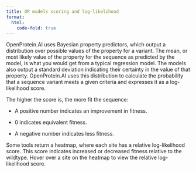 ```yaml
---
title: OP models scoring and log-likelihood
format:
  html:
    code-fold: true
---
```


OpenProtein.AI uses Bayesian property predictors, which output a distribution over possible values of the property for a variant. The mean, or most likely value of the property for the sequence as predicted by the model, is what you would get from a typical regression model. The models also output a standard deviation indicating their certainty in the value of that property. OpenProtein.AI uses this distribution to calculate the probability that a sequence variant meets a given criteria and expresses it as a log-likelihood score.

The higher the score is, the more fit the sequence:

- A positive number indicates an improvement in fitness.

- 0 indicates equivalent fitness.
- A negative number indicates less fitness.

Some tools return a heatmap, where each site has a relative log-likelihood score. This score indicates increased or decreased fitness relative to the wildtype. Hover over a site on the heatmap to view the relative log-likelihood score.